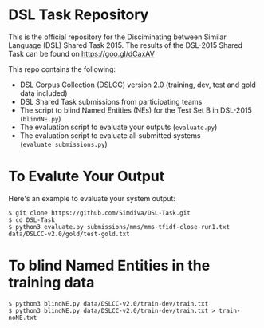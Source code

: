 DSL Task Repository
====

This is the official repository for the Disciminating between Similar Language (DSL) Shared Task 2015. The results of the DSL-2015 Shared Task can be found on https://goo.gl/dCaxAV 

This repo contains the following:
 - DSL Corpus Collection (DSLCC) version 2.0 (training, dev, test and gold data included)
 - DSL Shared Task submissions from participating teams
 - The script to blind Named Entities (NEs) for the Test Set B in DSL-2015 (`blindNE.py`)
 - The evaluation script to evaluate your outputs (`evaluate.py`)
 - The evaluation script to evaluate all submitted systems (`evaluate_submissions.py`)

To Evalute Your Output
====

Here's an example to evaluate your system output:

```
$ git clone https://github.com/Simdiva/DSL-Task.git
$ cd DSL-Task
$ python3 evaluate.py submissions/mms/mms-tfidf-close-run1.txt data/DSLCC-v2.0/gold/test-gold.txt
```

To blind Named Entities in the training data
====
```
$ python3 blindNE.py data/DSLCC-v2.0/train-dev/train.txt
$ python3 blindNE.py data/DSLCC-v2.0/train-dev/train.txt > train-noNE.txt
```




